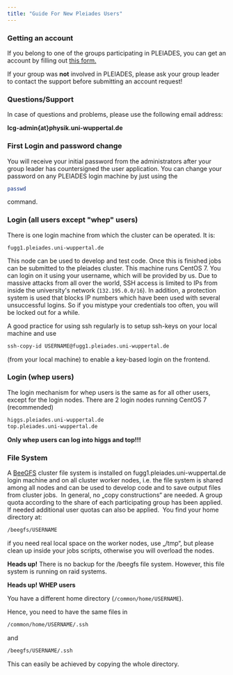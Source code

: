 ```yaml
---
title: "Guide For New Pleiades Users"
---
```


### Getting an account
If you belong to one of the groups participating in PLEIADES, you can get an account by filling out [this form.](http://pleiades.uni-wuppertal.de/fileadmin/physik/pleiades/Accountantrag.pdf)

If your group was **not** involved in PLEIADES, please ask your group leader to contact the support before submitting an account request!


### Questions/Support
In case of questions and problems, please use the following email address:

**lcg-admin{at}physik.uni-wuppertal.de**


### First Login and password change
You will receive your initial password from the administrators after your group leader has countersigned the user application. You can change your password on any PLEIADES login machine by just using the

```bash
passwd
```

command.


### Login (all users except "whep" users)
There is one login machine from which the cluster can be operated. It is:

```
fugg1.pleiades.uni-wuppertal.de
```

This node can be used to develop and test code. Once this is finished jobs can be submitted to the pleiades cluster. This machine runs CentOS 7. You can login on it using your username, which will be provided by us.
Due to massive attacks from all over the world, SSH access is limited to IPs from inside the university's network (`132.195.0.0/16`). In addition, a protection system is used that blocks IP numbers which have been used with several unsuccessful logins. So if you mistype your credentials too often, you will be locked out for a while.

A good practice for using ssh regularly is to setup ssh-keys on your local machine and use

```bash
ssh-copy-id USERNAME@fugg1.pleiades.uni-wuppertal.de
```

(from your local machine) to enable a key-based login on the frontend.


### Login (whep users)

The login mechanism for whep users is the same as for all other users, except for the login nodes. There are 2 login nodes running CentOS 7 (recommended)

```bash
higgs.pleiades.uni-wuppertal.de
top.pleiades.uni-wuppertal.de
```

**Only whep users can log into higgs and top!!!**


### File System
A [BeeGFS](https://www.beegfs.io/) cluster file system is installed on fugg1.pleiades.uni-wuppertal.de login machine and on all cluster worker nodes, i.e. the file system is shared among all nodes and can be used to develop code and to save output files from cluster jobs.  In general, no „copy constructions“ are needed. A group quota according to the share of each participating group has been applied. If needed additional user quotas can also be applied.  You find your home directory at:

```bash
/beegfs/USERNAME
```

if you need real local space on the worker nodes, use „/tmp“, but please clean up inside your jobs scripts, otherwise you will overload the nodes.


**Heads up!**
There is no backup for the /beegfs file system. However, this file system is running on raid systems.


**Heads up! WHEP users**

You have a different home directory (`/common/home/USERNAME`).

Hence, you need to have the same files in
```bash
/common/home/USERNAME/.ssh
```
and

```bash
/beegfs/USERNAME/.ssh
```

This can easily be achieved by copying the whole directory.
